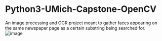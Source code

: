 # Python3-UMich-Capstone-OpenCV
An image processing and OCR project meant to gather faces appearing on the same newspaper page as a certain substring being searched for.
![image](https://drive.google.com/uc?id=102kuHzBTQ7GzZSLjwcZoytI7QCmwK-JW&export=download)
